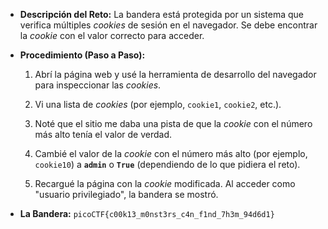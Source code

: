 - **Descripción del Reto:** La bandera está protegida por un sistema que verifica múltiples _cookies_ de sesión en el navegador. Se debe encontrar la _cookie_ con el valor correcto para acceder.
    
- **Procedimiento (Paso a Paso):**
    
    1. Abrí la página web y usé la herramienta de desarrollo del navegador para inspeccionar las _cookies_.
        
    2. Vi una lista de _cookies_ (por ejemplo, `cookie1`, `cookie2`, etc.).
        
    3. Noté que el sitio me daba una pista de que la _cookie_ con el número más alto tenía el valor de verdad.
        
    4. Cambié el valor de la _cookie_ con el número más alto (por ejemplo, `cookie10`) a **`admin`** o **`True`** (dependiendo de lo que pidiera el reto).
        
    5. Recargué la página con la _cookie_ modificada. Al acceder como "usuario privilegiado", la bandera se mostró.
        
- **La Bandera:** `picoCTF{c00k13_m0nst3rs_c4n_f1nd_7h3m_94d6d1}`